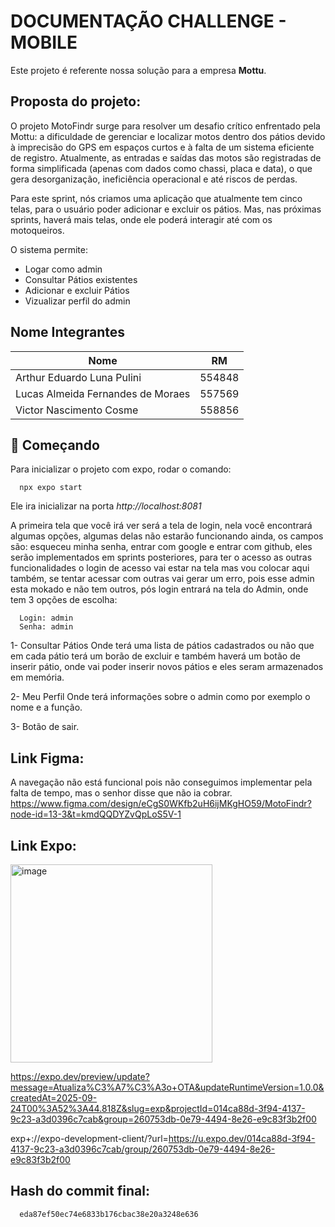 # DOCUMENTAÇÃO CHALLENGE - MOBILE

Este projeto é referente nossa solução para a empresa **Mottu**.


## Proposta do projeto: 

  O projeto MotoFindr surge para resolver um desafio crítico enfrentado pela Mottu: a dificuldade de gerenciar e localizar motos dentro dos pátios 
devido à imprecisão do GPS em espaços curtos e à falta de um sistema eficiente de registro. Atualmente, as entradas e saídas das motos são registradas 
de forma simplificada (apenas com dados como chassi, placa e data), o que gera desorganização, ineficiência operacional e até riscos de perdas.

Para este sprint, nós criamos uma aplicação que atualmente tem cinco telas, para o usuário poder adicionar e excluir os pátios. Mas, nas próximas sprints, 
haverá mais telas, onde ele poderá interagir até com os motoqueiros.


O sistema permite:
- Logar como admin
- Consultar Pátios existentes 
- Adicionar e excluir Pátios
- Vizualizar perfil do admin


## Nome Integrantes
<div align="center">

| Nome | RM |
| ------------- |:-------------:|
| Arthur Eduardo Luna Pulini|554848|
|Lucas Almeida Fernandes de Moraes| 557569     |
|Victor Nascimento Cosme|558856|

</div>


## 🚀 Começando

Para inicializar o projeto com expo, rodar o comando: 

```
  npx expo start
```

Ele ira inicializar na porta *http://localhost:8081*

A primeira tela que você irá ver será a tela de login, nela você encontrará algumas opções, algumas delas não estarão funcionando ainda, os campos são: esqueceu minha senha, entrar com google e entrar com github,
eles serão implementados em sprints posteriores, para ter o acesso as outras funcionalidades o login de acesso vai estar na tela mas vou colocar aqui também, se tentar acessar com outras vai gerar um erro, pois esse admin esta mokado e não tem outros, pós login entrará na tela do Admin, onde tem 3 opções de escolha:


```
  Login: admin
  Senha: admin
```


1- Consultar Pátios
Onde terá uma lista de pátios cadastrados ou não que em cada pátio terá um borão de excluir e também haverá um botão de inserir pátio, onde vai poder inserir novos pátios e eles seram armazenados em memória.

2- Meu Perfil
Onde terá informações sobre o admin como por exemplo o nome e a função.

3- Botão de sair.


## Link Figma: 
A navegação não está funcional pois não conseguimos implementar pela falta de tempo, mas o senhor disse que não ia cobrar.
https://www.figma.com/design/eCgS0WKfb2uH6ijMKgHO59/MotoFindr?node-id=13-3&t=kmdQQDYZvQpLoS5V-1

## Link Expo:

<img width="323" height="317" alt="image" src="https://github.com/user-attachments/assets/eb6819b4-1143-474a-a70f-ae1d0e9c1b25" />


 https://expo.dev/preview/update?message=Atualiza%C3%A7%C3%A3o+OTA&updateRuntimeVersion=1.0.0&createdAt=2025-09-24T00%3A52%3A44.818Z&slug=exp&projectId=014ca88d-3f94-4137-9c23-a3d0396c7cab&group=260753db-0e79-4494-8e26-e9c83f3b2f00


exp+://expo-development-client/?url=https://u.expo.dev/014ca88d-3f94-4137-9c23-a3d0396c7cab/group/260753db-0e79-4494-8e26-e9c83f3b2f00


## Hash do commit final:

```
  eda87ef50ec74e6833b176cbac38e20a3248e636
```
